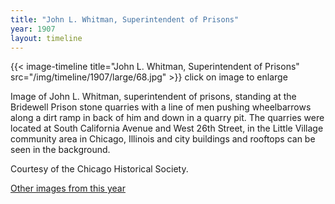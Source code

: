 ```yaml
---
title: "John L. Whitman, Superintendent of Prisons"
year: 1907
layout: timeline
---
```


{{< image-timeline title="John L. Whitman, Superintendent of Prisons" src="/img/timeline/1907/large/68.jpg" >}}
click on image to enlarge

Image of John L. Whitman, superintendent of prisons, standing at the Bridewell Prison stone quarries with a line of men pushing wheelbarrows along a dirt ramp in back of him and down in a quarry pit. The quarries were located at South California Avenue and West 26th Street, in the Little Village community area in Chicago, Illinois and city buildings and rooftops can be seen in the background. 

Courtesy of the Chicago Historical Society.  

[Other images from this year](/historical/timeline/1907)